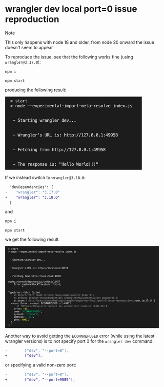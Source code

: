 # wrangler dev local port=0 issue reproduction

> [!NOTE]
> This only happens with node 18 and older, from node 20 onward the issue doesn't seem to appear

To reproduce the issue, see that the following works fine (using `wrangler@3.17.0`):
```
npm i
```

```
npm start
```

producing the following result:

![screenshot using wrangler 3.17](./ok.png)

If we instead switch to `wrangler@3.18.0`:
```diff
  "devDependencies": {
-    "wrangler": "3.17.0"
+    "wrangler": "3.18.0"
  }
```

and

```
npm i
```

```
npm start
```

we get the following result:

![screenshot using wrangler 3.18](./not-ok.png)

Another way to avoid getting the `ECONNREFUSED` error (while using the latest wrangler versions) is to not specify port 0
for the `wrangler dev` command:
```diff
-        ["dev", "--port=0"],
+        ["dev"],
```
or specifying a valid non-zero port:
```diff
-        ["dev", "--port=0"],
+        ["dev", "--port=9889"],
```
